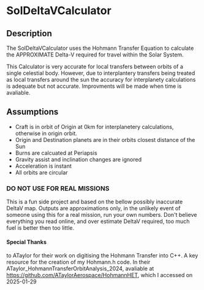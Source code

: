 # SolDeltaVCalculator
## Description
The SolDeltaVCalculator uses the Hohmann Transfer Equation to calculate the APPROXIMATE Delta-V required for travel within the Solar System. 

This Calculator is very accurate for local transfers between orbits of a single celestial body. However, due to interplantery transfers being treated as local transfers around the sun the accuracy for interplanety calculations is adequate but not accurate. Improvments will be made when time is avaliable.

## Assumptions
- Craft is in orbit of Origin at 0km for interplanetery calculations, otherwise in origin orbit.
- Origin and Destination planets are in their orbits closest distance of the Sun
- Burns are calcuated at Periapsis
- Gravity assist and inclination changes are ignored
- Acceleration is instant
- All orbits are circular

### DO NOT USE FOR REAL MISSIONS
This is a fun side project and based on the bellow possibly inaccurate DeltaV map.
Outputs are approximations only, in the unlikely event of someone using this for a real mission, run your own numbers.
Don't believe everything you read online, and over estimate DeltaV required, too much fuel is better then too little.

#### Special Thanks
to ATaylor for their work on digitising the Hohmann Transfer into C++. A key resource for the creation of my Hohmann.h code.
In their ATaylor_HohmannTransferOrbitAnalysis_2024, avaliable at
https://github.com/ATaylorAerospace/HohmannHET, which I accessed on 2025-01-29

